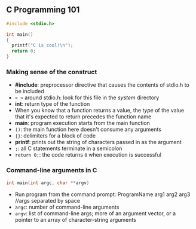 ## C Programming 101
```c
#include <stdio.h>

int main()
{
  printf("C is cool!\n");
  return 0;
}

```
### Making sense of the construct

- **#include**: preprocessor directive that causes the contents of stdio.h to be included
- `< >` around stdio.h: look for this file in the *system* directory
- **int**: return type of the function 
- When you know that a function returns a value, the *type* of the value that it's expected to return precedes the function name
- **main**: program execution starts from the main function
- `()`: the main function here doesn't consume any arguments
- `{}`: delimiters for a block of code
- **printf**: prints out the string of characters passed in as the argument
- `;`: all C statements terminate in a semicolon
- `return 0;`: the code returns `0` when execution is successful  

### Command-line arguments in C

```c
int main(int argc, char **argv)
```
- Run program from the command prompt: ProgramName arg1 arg2 arg3 //args separated by space
- `argc`: number of command-line arguments
- `argv`: list of command-line args; more of an argument vector, or a pointer to an array of character-string arguments
